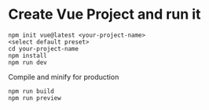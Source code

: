 # Create Vue Project and run it

```shell
npm init vue@latest <your-project-name>
<select default preset>
cd your-project-name
npm install
npm run dev
```

Compile and minify for production

```shell
npm run build
npm run preview
```
